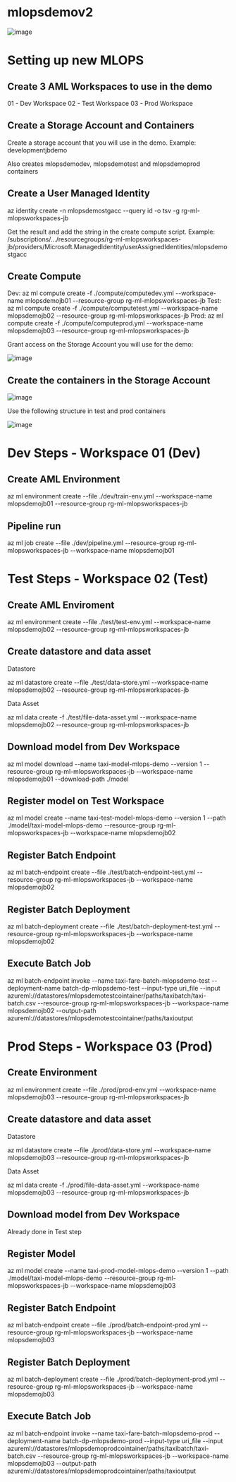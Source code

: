 # mlopsdemov2

![image](https://user-images.githubusercontent.com/31459994/189961497-b7516d79-594c-4f92-9234-0770f9586860.png)

# Setting up new MLOPS

## Create 3 AML Workspaces to use in the demo

01 - Dev Workspace
02 - Test Workspace
03 - Prod Workspace

## Create a Storage Account and Containers

Create a storage account that you will use in the demo. Example: developmentjbdemo

Also creates mlopsdemodev, mlopsdemotest and mlopsdemoprod containers

## Create a User Managed Identity

az identity create  -n mlopsdemostgacc --query id -o tsv -g rg-ml-mlopsworkspaces-jb

Get the result and add the string in the create compute script.
Example: /subscriptions/.../resourcegroups/rg-ml-mlopsworkspaces-jb/providers/Microsoft.ManagedIdentity/userAssignedIdentities/mlopsdemostgacc

## Create Compute

Dev: az ml compute create -f ./compute/computedev.yml --workspace-name mlopsdemojb01 --resource-group rg-ml-mlopsworkspaces-jb
Test: az ml compute create -f ./compute/computetest.yml --workspace-name mlopsdemojb02 --resource-group rg-ml-mlopsworkspaces-jb
Prod: az ml compute create -f ./compute/computeprod.yml --workspace-name mlopsdemojb03 --resource-group rg-ml-mlopsworkspaces-jb

Grant access on the Storage Account you will use for the demo:

![image](https://user-images.githubusercontent.com/31459994/189962665-1ca157b1-fc19-4c5f-a6c1-1658c5750e95.png)


## Create the containers in the Storage Account

![image](https://user-images.githubusercontent.com/31459994/189990051-91c17663-d9ad-4fc5-bdd3-ecbf2426b735.png)

Use the following structure in test and prod containers

![image](https://user-images.githubusercontent.com/31459994/189990148-a45364ef-ec1d-41b6-8f2b-4c58b1ee4a61.png)


# Dev Steps - Workspace 01 (Dev)

## Create AML Environment

az ml environment create --file ./dev/train-env.yml --workspace-name mlopsdemojb01 --resource-group rg-ml-mlopsworkspaces-jb

## Pipeline run

az ml job create --file ./dev/pipeline.yml --resource-group rg-ml-mlopsworkspaces-jb --workspace-name mlopsdemojb01

# Test Steps - Workspace 02 (Test)

## Create AML Enviroment

az ml environment create --file ./test/test-env.yml --workspace-name mlopsdemojb02 --resource-group rg-ml-mlopsworkspaces-jb

## Create datastore and data asset

Datastore

az ml datastore create --file ./test/data-store.yml --workspace-name mlopsdemojb02 --resource-group rg-ml-mlopsworkspaces-jb

Data Asset

az ml data create -f ./test/file-data-asset.yml --workspace-name mlopsdemojb02 --resource-group rg-ml-mlopsworkspaces-jb

## Download model from Dev Workspace

az ml model download --name taxi-model-mlops-demo --version 1 --resource-group rg-ml-mlopsworkspaces-jb --workspace-name mlopsdemojb01 --download-path ./model

## Register model on Test Workspace

az ml model create --name taxi-test-model-mlops-demo --version 1 --path ./model/taxi-model-mlops-demo --resource-group rg-ml-mlopsworkspaces-jb --workspace-name mlopsdemojb02

## Register Batch Endpoint

az ml batch-endpoint create --file ./test/batch-endpoint-test.yml --resource-group rg-ml-mlopsworkspaces-jb --workspace-name mlopsdemojb02

## Register Batch Deployment

az ml batch-deployment create --file ./test/batch-deployment-test.yml --resource-group rg-ml-mlopsworkspaces-jb --workspace-name mlopsdemojb02

## Execute Batch Job

az ml batch-endpoint invoke --name taxi-fare-batch-mlopsdemo-test --deployment-name batch-dp-mlopsdemo-test --input-type uri_file --input azureml://datastores/mlopsdemotestcointainer/paths/taxibatch/taxi-batch.csv --resource-group rg-ml-mlopsworkspaces-jb --workspace-name mlopsdemojb02 --output-path azureml://datastores/mlopsdemotestcointainer/paths/taxioutput

# Prod Steps - Workspace 03 (Prod)

## Create Environment

az ml environment create --file ./prod/prod-env.yml --workspace-name mlopsdemojb03 --resource-group rg-ml-mlopsworkspaces-jb

## Create datastore and data asset

Datastore

az ml datastore create --file ./prod/data-store.yml --workspace-name mlopsdemojb03 --resource-group rg-ml-mlopsworkspaces-jb

Data Asset

az ml data create -f ./prod/file-data-asset.yml --workspace-name mlopsdemojb03 --resource-group rg-ml-mlopsworkspaces-jb

## Download model from Dev Workspace

Already done in Test step

## Register Model

az ml model create --name taxi-prod-model-mlops-demo --version 1 --path ./model/taxi-model-mlops-demo --resource-group rg-ml-mlopsworkspaces-jb --workspace-name mlopsdemojb03

## Register Batch Endpoint

az ml batch-endpoint create --file ./prod/batch-endpoint-prod.yml --resource-group rg-ml-mlopsworkspaces-jb --workspace-name mlopsdemojb03

## Register Batch Deployment

az ml batch-deployment create --file ./prod/batch-deployment-prod.yml --resource-group rg-ml-mlopsworkspaces-jb --workspace-name mlopsdemojb03

## Execute Batch Job

az ml batch-endpoint invoke --name taxi-fare-batch-mlopsdemo-prod --deployment-name batch-dp-mlopsdemo-prod --input-type uri_file --input azureml://datastores/mlopsdemoprodcointainer/paths/taxibatch/taxi-batch.csv --resource-group rg-ml-mlopsworkspaces-jb --workspace-name mlopsdemojb03 --output-path azureml://datastores/mlopsdemoprodcointainer/paths/taxioutput
